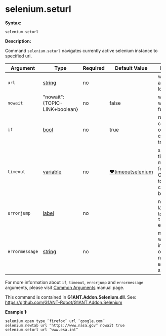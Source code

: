 # selenium.seturl

**Syntax:**

```G1ANT
selenium.seturl
```

**Description:**

Command `selenium.seturl` navigates currently active selenium instance to specified url.

| Argument | Type | Required | Default Value | Description |
| -------- | ---- | -------- | ------------- | ----------- |
|`url`| [string](https://github.com/G1ANT-Robot/G1ANT.Manual/blob/master/G1ANT-Language/Structures/string.md) | no|  | web page address to be loaded |
|`nowait` | "nowait":{TOPIC-LINK+boolean}| no | false | waits until the webpage fully loads |
|`if`| [bool](https://github.com/G1ANT-Robot/G1ANT.Manual/blob/master/G1ANT-Language/Structures/bool.md) | no | true | runs the command only if condition is true |
|`timeout`| [variable](https://github.com/G1ANT-Robot/G1ANT.Manual/blob/master/G1ANT-Language/Special-Characters/variable.md) | no | [♥timeoutselenium](https://github.com/G1ANT-Robot/G1ANT.Manual/blob/master/G1ANT-Language/Variables/Special-Variables.md) | specifies time in milliseconds for G1ANT.Robot to wait for the command to be executed |
|`errorjump` | [label](https://github.com/G1ANT-Robot/G1ANT.Manual/blob/master/G1ANT-Language/Structures/label.md) | no | | name of the label to jump to if given `timeout` expires |
|`errormessage`| [string](https://github.com/G1ANT-Robot/G1ANT.Manual/blob/master/G1ANT-Language/Structures/string.md) | no |  | message that will be shown in case error occurs and no `errorjump` argument is specified |

For more information about `if`, `timeout`, `errorjump` and `errormessage` arguments, please visit [Common Arguments](https://github.com/G1ANT-Robot/G1ANT.Manual/blob/master/G1ANT-Language/Common-Arguments.md)  manual page.

This command is contained in **G1ANT.Addon.Selenium.dll**.
See: https://github.com/G1ANT-Robot/G1ANT.Addon.Selenium

**Example 1:**

```G1ANT
selenium.open type ‴firefox‴ url ‴google.com‴
selenium.newtab url ‴https://www.nasa.gov‴ nowait true
selenium.seturl url ‴www.esa.int‴
```
